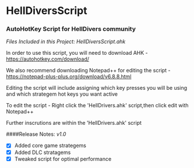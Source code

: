 
# HellDiversScript 

<h3>AutoHotKey Script for HellDivers community</h3>

_Files Included in this Project: HellDiversScript.ahk_

In order to use this script, you will need to download AHK - https://autohotkey.com/download/

We also recommend downloading Notepad++ for editing the script - https://notepad-plus-plus.org/download/v6.8.8.html

Editing the script will include assigning which key presses you will be using and which strategem hot keys you want active

To edit the script - Right click the 'HellDrivers.ahk' script,then click edit with Notepad++

Further inscrutions are within the 'HellDrivers.ahk' script

####Release Notes:
_v1.0_

- [x] Added core game strategems
- [x] Added DLC stratagems
- [x] Tweaked script for optimal performance
